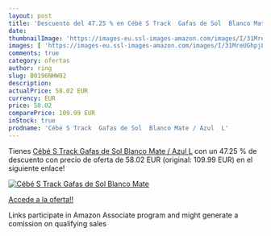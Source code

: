 ```yaml
---
layout: post
title: 'Descuento del 47.25 % en Cébé S Track  Gafas de Sol  Blanco Mate '
date: 
thumbnailImage: 'https://images-eu.ssl-images-amazon.com/images/I/31MreUGhpjL._SL200_.jpg'
images: [ 'https://images-eu.ssl-images-amazon.com/images/I/31MreUGhpjL._SL200_.jpg' ]
comments: true
category: ofertas
author: ring
slug: B0196NHW02
description:
actualPrice: 58.02 EUR
currency: EUR
price: 58.02
comparePrice: 109.99 EUR
inStock: true
prodname: 'Cébé S Track  Gafas de Sol  Blanco Mate / Azul  L'
---
```


Tienes [Cébé S Track  Gafas de Sol  Blanco Mate / Azul  L](https://www.amazon.es/dp/B0196NHW02/?tag=tolees-21) con un 47.25 % de descuento con precio de oferta de 58.02 EUR (original: 109.99 EUR) en el siguiente enlace!

[![Cébé S Track  Gafas de Sol  Blanco Mate ](https://images-eu.ssl-images-amazon.com/images/I/31MreUGhpjL._SL200_.jpg)](https://www.amazon.es/dp/B0196NHW02/?tag=tolees-21)

[Accede a la oferta!!](https://www.amazon.es/dp/B0196NHW02/?tag=tolees-21)

Links participate in Amazon Associate program and might generate a comission on qualifying sales


